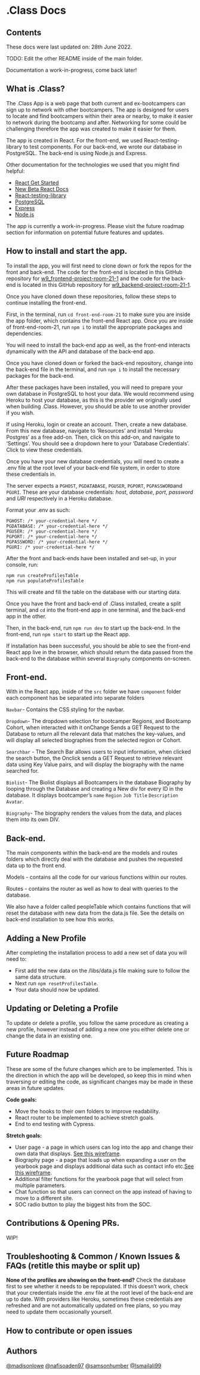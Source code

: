# .Class Docs

## Contents

These docs were last updated on: 28th June 2022.

TODO: Edit the other README inside of the main folder.

Documentation a work-in-progress, come back later!

## What is .Class?

The .Class App is a web page that both current and ex-bootcampers can sign up to network with other bootcampers. The app is designed for users to locate and find bootcampers within their area or nearby, to make it easier to network during the bootcamp and after. Networking for some could be challenging therefore the app was created to make it easier for them.

The app is created in React. For the front-end, we used React-testing-library to test components. For our back-end, we wrote our database in PostgreSQL. The back-end is using Node.js and Express.

Other documentation for the technologies we used that you might find helpful:

- [React Get Started](https://reactjs.org/docs/getting-started.html)
- [New Beta React Docs](https://beta.reactjs.org)
- [React-testing-library](https://testing-library.com/docs/react-testing-library/intro/)
- [PostgreSQL](https://www.postgresql.org)
- [Express](https://expressjs.com)
- [Node.js](https://nodejs.org/en/)

The app is currently a work-in-progress. Please visit the future roadmap section for information on potential future features and updates.

## How to install and start the app.

To install the app, you will first need to clone down or fork the repos for the front and back-end. The code for the front-end is located in this GitHub repository for [w9_frontend-project-room-21-1](https://github.com/SchoolOfCode/w9_frontend-project-room-21-1) and the code for the back-end is located in this GitHub repository for [w9_backend-project-room-21-1](https://github.com/SchoolOfCode/w9_backend-project-room-21-1).

Once you have cloned down these repositories, follow these steps to continue installing the front-end.

First, in the terminal, run `cd front-end-room-21` to make sure you are inside the app folder, which contains the front-end React app.
Once you are inside of front-end-room-21, run `npm i` to install the appropriate packages and dependencies.

You will need to install the back-end app as well, as the front-end interacts dynamically with the API and database of the back-end app.

Once you have cloned down or forked the back-end repository, change into the back-end file in the terminal, and run `npm i` to install the necessary packages for the back-end.

After these packages have been installed, you will need to prepare your own database in PostgreSQL to host your data. We would recommend using Heroku to host your database, as this is the provider we originally used when building .Class. However, you should be able to use another provider if you wish.

If using Heroku, login or create an account. Then, create a new database. From this new database, navigate to ‘Resources’ and install ‘Heroku Postgres’ as a free add-on. Then, click on this add-on, and navigate to ‘Settings’. You should see a dropdown here to your ‘Database Credentials’. Click to view these credentials.

Once you have your new database credentials, you will need to create a .env file at the root level of your back-end file system, in order to store these credentials in.

The server expects a `PGHOST`, `PGDATABASE`, `PGUSER`, `PGPORT`, `PGPASSWORD`and `PGURI`. These are your database credentials: _host_, _database_, _port_, _password_ and _URI_ respectively in a Heroku database.

Format your .env as such:

```
PGHOST: /* your-credential-here */
PGDATABASE: /* your-credential-here */
PGUSER: /* your-credential-here */
PGPORT: /* your-credential-here */
PGPASSWORD: /* your-credential-here */
PGURI: /* your-credential-here */
```

After the front and back-ends have been installed and set-up, in your console, run:

```
npm run createProfilesTable
npm run populateProfilesTable
```

This will create and fill the table on the database with our starting data.

Once you have the front and back-end of .Class installed, create a split terminal, and `cd` into the front-end app in one terminal, and the back-end app in the other.

Then, in the back-end, run `npm run dev` to start up the back-end. In the front-end, run `npm start` to start up the React app.

If installation has been successful, you should be able to see the front-end React app live in the browser, which should return the data passed from the back-end to the database within several `Biography` components on-screen.

## Front-end.

With in the React app, inside of the `src` folder we have `component` folder each component has be separated into separate folders

`Navbar`- Contains the CSS styling for the navbar.

`Dropdown`- The dropdown selection for bootcamper Regions, and Bootcamp Cohort, when interacted with it onChange Sends a GET Request to the Database to return all the relevant data that matches the key-values, and will display all selected biographies from the selected region or Cohort.

`Searchbar` - The Search Bar allows users to input information, when clicked the search button, the Onclick sends a GET Request to retrieve relevant data using Key Value pairs, and will display the biography with the name searched for.

`Biolist`- The Biolist displays all Bootcampers in the database Biography by looping through the Database and creating a New div for every ID in the database. It displays bootcamper’s `name` `Region` `Job Title` `Description` `Avatar`.

`Biography`- The biography renders the values from the data, and places them into its own DIV.

## Back-end.

The main components within the back-end are the models and routes folders which directly deal with the database and pushes the requested data up to the front end.

Models - contains all the code for our various functions within our routes.

Routes - contains the router as well as how to deal with queries to the database.

We also have a folder called peopleTable which contains functions that will reset the database with new data from the data.js file. See the details on back-end installation to see how this works.

## Adding a New Profile

After completing the installation process to add a new set of data you will need to:

- First add the new data on the /libs/data.js file making sure to follow the same data structure.
- Next run `npm resetProfilesTable`.
- Your data should now be updated.

## Updating or Deleting a Profile

To update or delete a profile, you follow the same procedure as creating a new profile, however instead of adding a new one you either delete one or change the data in an existing one.

## Future Roadmap

These are some of the future changes which are to be implemented. This is the direction in which the app will be developed, so keep this in mind when traversing or editing the code, as significant changes may be made in these areas in future updates.

**Code goals:**

- Move the hooks to their own folders to improve readability.
- React router to be implemented to achieve stretch goals.
- End to end testing with Cypress.

**Stretch goals:**

- User page - a page in which users can log into the app and change their own data that displays. [See this wireframe](https://www.figma.com/proto/x24VtV2v5KdFi7KAXZhvsH/room21-design?node-id=34%3A67&scaling=scale-down&page-id=0%3A1&starting-point-node-id=34%3A67).
- Biography page - a page that loads up when expanding a user on the yearbook page and displays additional data such as contact info etc.[See this wireframe](https://www.figma.com/proto/x24VtV2v5KdFi7KAXZhvsH/room21-design?node-id=34%3A67&scaling=scale-down&page-id=0%3A1&starting-point-node-id=34%3A67).
- Additional filter functions for the yearbook page that will select from multiple parameters.
- Chat function so that users can connect on the app instead of having to move to a different site.
- SOC radio button to play the biggest hits from the SOC.

## Contributions & Opening PRs.

WIP!

## Troubleshooting & Common / Known Issues & FAQs (retitle this maybe or split up)

**None of the profiles are showing on the front-end?** Check the database first to see whether it needs to be repopulated. If this doesn’t work, check that your credentials inside the .env file at the root level of the back-end are up to date. With providers like Heroku, sometimes these credentials are refreshed and are not automatically updated on free plans, so you may need to update them occasionally yourself.

## How to contribute or open issues

## Authors

[@madisonlowe](https://github.com/madisonlowe)
[@nafisoaden97](https://github.com/nafisoaden97)
[@samsonhumber](https://github.com/samsonhumber)
[@Ismailali99](https://github.com/Ismailali99)
